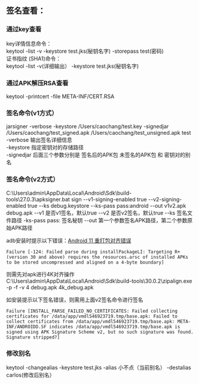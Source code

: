 ## 签名查看：

### 通过key查看
key详情信息命令：   
keytool -list -v -keystore test.jks(秘钥名字) -storepass test(密码)   
证书指纹 (SHA1)命令：   
keytool -list -v(详细输出） -keystore test.jks(秘钥名字)   

### 通过APK解压RSA查看
keytool -printcert -file META-INF/CERT.RSA


### 签名命令(v1方式）
jarsigner -verbose -keystore  /Users/caochang/test.key -signedjar /Users/caochang/test_signed.apk /Users/caochang/test_unsigned.apk test     
-verbose 输出签名详细信息      
-keystore 指定密钥对的存储路径    
-signedjar 后面三个参数分别是 签名后的APK包 未签名的APK包 和 密钥对的别名     

### 签名命令(v2方式）

C:\Users\admin\AppData\Local\Android\Sdk\build-tools\27.0.3\apksigner.bat sign --v1-signing-enabled true --v2-signing-enabled true --ks debug.keystore --ks-pass pass:android --out v1v2.apk debug.apk
--v1 是否v1签名，默认true
--v2 是否v2签名，默认true
--ks 签名文件路径
-ks-pass pass: 签名秘钥
--out 第一个参数签名APK路径，第二个参数原始APK路径

adb安装时提示以下错误：[Android 11 重打包对齐错误](https://blog.csdn.net/xys616/article/details/123892541)
```
Failure [-124: Failed parse during installPackageLI: Targeting R+ (version 30 and above) requires the resources.arsc of installed APKs to be stored uncompressed and aligned on a 4-byte boundary]
```
则需先对apk进行4K对齐操作
C:\Users\admin\AppData\Local\Android\Sdk\build-tools\30.0.2\zipalign.exe -p -f -v 4 debug.apk 4k_debug.apk


如安装提示以下签名错误，则需用上面v2签名命令进行签名
```
Failure [INSTALL_PARSE_FAILED_NO_CERTIFICATES: Failed collecting certificates for /data/app/vmdl546923719.tmp/base.apk: Failed to collect certificates from /data/app/vmdl546923719.tmp/base.apk: META-INF/ANDROIDD.SF indicates /data/app/vmdl546923719.tmp/base.apk is signed using APK Signature Scheme v2, but no such signature was found. Signature stripped?]
```


### 修改别名
keytool -changealias -keystore test.jks -alias 小不点（当前别名） -destalias carlos(修改后别名）




